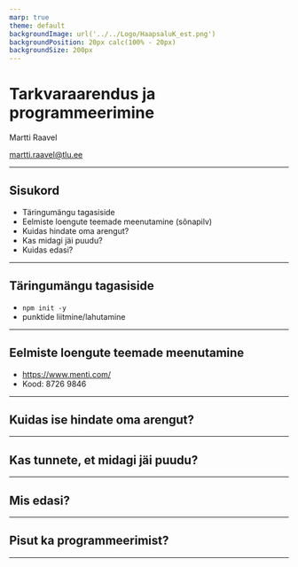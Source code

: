 ```yaml
---
marp: true
theme: default
backgroundImage: url('../../Logo/HaapsaluK_est.png')
backgroundPosition: 20px calc(100% - 20px)
backgroundSize: 200px
---
```


# Tarkvaraarendus ja programmeerimine

Martti Raavel

<martti.raavel@tlu.ee>

---

## Sisukord

- Täringumängu tagasiside
- Eelmiste loengute teemade meenutamine (sõnapilv)
- Kuidas hindate oma arengut?
- Kas midagi jäi puudu?
- Kuidas edasi?

---

## Täringumängu tagasiside

- `npm init -y`
- punktide liitmine/lahutamine

---

## Eelmiste loengute teemade meenutamine

- <https://www.menti.com/>
- Kood: 8726 9846

---

## Kuidas ise hindate oma arengut?

---

## Kas tunnete, et midagi jäi puudu?

---

## Mis edasi?

---

## Pisut ka programmeerimist?

---
